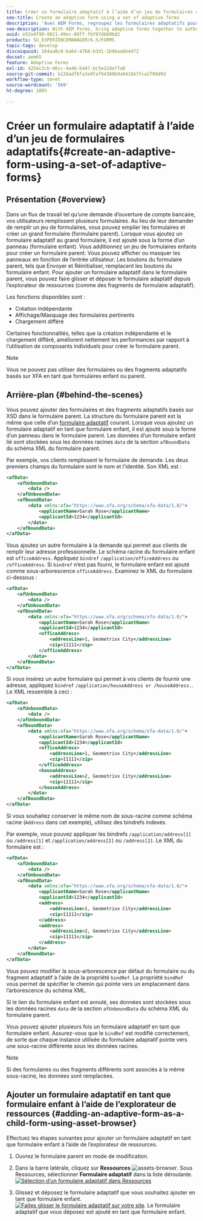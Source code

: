 ```yaml
---
title: Créer un formulaire adaptatif à l’aide d’un jeu de formulaires adaptatifs
seo-title: Create an adaptive form using a set of adaptive forms
description: 'Avec AEM Forms, regroupez les formulaires adaptatifs pour générer un seul grand formulaire adaptatif et explorez ses fonctionnalités. '
seo-description: With AEM Forms, bring adaptive forms together to author a single large adaptive form, and understand its features.
uuid: e52e4f90-8821-49ec-89ff-fbf07db69bd2
products: SG_EXPERIENCEMANAGER/6.5/FORMS
topic-tags: develop
discoiquuid: 264aa8c0-ba64-4768-b3d1-1b9baa6b4d72
docset: aem65
feature: Adaptive Forms
exl-id: 4254c2cb-66cc-4a46-b447-bc5e32def7a0
source-git-commit: b220adf6fa3e9faf94389b9a9416b7fca2f89d9d
workflow-type: tm+mt
source-wordcount: '569'
ht-degree: 100%

---
```


# Créer un formulaire adaptatif à l’aide d’un jeu de formulaires adaptatifs{#create-an-adaptive-form-using-a-set-of-adaptive-forms}

## Présentation {#overview}

Dans un flux de travail tel qu’une demande d’ouverture de compte bancaire, vos utilisateurs remplissent plusieurs formulaires. Au lieu de leur demander de remplir un jeu de formulaires, vous pouvez empiler les formulaires et créer un grand formulaire (formulaire parent). Lorsque vous ajoutez un formulaire adaptatif au grand formulaire, il est ajouté sous la forme d’un panneau (formulaire enfant). Vous additionnez un jeu de formulaires enfants pour créer un formulaire parent. Vous pouvez afficher ou masquer les panneaux en fonction de l’entrée utilisateur. Les boutons du formulaire parent, tels que Envoyer et Réinitialiser, remplacent les boutons du formulaire enfant. Pour ajouter un formulaire adaptatif dans le formulaire parent, vous pouvez faire glisser et déposer le formulaire adaptatif depuis l’explorateur de ressources (comme des fragments de formulaire adaptatif).

Les fonctions disponibles sont :

* Création indépendante
* Affichage/Masquage des formulaires pertinents
* Chargement différé

Certaines fonctionnalités, telles que la création indépendante et le chargement différé, améliorent nettement les performances par rapport à l’utilisation de composants individuels pour créer le formulaire parent.

>[!NOTE]
>
>Vous ne pouvez pas utiliser des formulaires ou des fragments adaptatifs basés sur XFA en tant que formulaires enfant ou parent.

## Arrière-plan {#behind-the-scenes}

Vous pouvez ajouter des formulaires et des fragments adaptatifs basés sur XSD dans le formulaire parent. La structure du formulaire parent est la même que celle d’un [formulaire adaptatif](../../forms/using/prepopulate-adaptive-form-fields.md) courant. Lorsque vous ajoutez un formulaire adaptatif en tant que formulaire enfant, il est ajouté sous la forme d’un panneau dans le formulaire parent. Les données d’un formulaire enfant lié sont stockées sous les données racines `data` de la section `afBoundData` du schéma XML du formulaire parent.

Par exemple, vos clients remplissent le formulaire de demande. Les deux premiers champs du formulaire sont le nom et l’identité. Son XML est :

```xml
<afData>
    <afUnboundData>
        <data />
    </afUnboundData>
    <afBoundData>
        <data xmlns:xfa="https://www.xfa.org/schema/xfa-data/1.0/">
            <applicantName>Sarah Rose</applicantName>
            <applicantId>1234</applicantId>
        </data>
    </afBoundData>
</afData>
```

Vous ajoutez un autre formulaire à la demande qui permet aux clients de remplir leur adresse professionnelle. Le schéma racine du formulaire enfant est `officeAddress`. Appliquez `bindref` `/application/officeAddress` ou `/officeAddress`. Si `bindref` n’est pas fourni, le formulaire enfant est ajouté comme sous-arborescence `officeAddress`. Examinez le XML du formulaire ci-dessous : 

```xml
<afData>
    <afUnboundData>
        <data />
    </afUnboundData>
    <afBoundData>
        <data xmlns:xfa="https://www.xfa.org/schema/xfa-data/1.0/">
            <applicantName>Sarah Rose</applicantName>
            <applicantId>1234</applicantId>
            <officeAddress>
                <addressLine>1, Geometrixx City</addressLine>
                <zip>11111</zip>
            </officeAddress>
        </data>
    </afBoundData>
</afData>
```

Si vous insérez un autre formulaire qui permet à vos clients de fournir une adresse, appliquez `bindref` `/application/houseAddress or /houseAddress.`. Le XML ressemble à ceci :

```xml
<afData>
    <afUnboundData>
        <data />
    </afUnboundData>
    <afBoundData>
        <data xmlns:xfa="https://www.xfa.org/schema/xfa-data/1.0/">
            <applicantName>Sarah Rose</applicantName>
            <applicantId>1234</applicantId>
            <officeAddress>
                <addressLine>1, Geometrixx City</addressLine>
                <zip>11111</zip>
            </officeAddress>
            <houseAddress>
                <addressLine>2, Geometrixx City</addressLine>
                <zip>11111</zip>
            </houseAddress>
        </data>
    </afBoundData>
</afData>
```

Si vous souhaitez conserver le même nom de sous-racine comme schéma racine (`Address` dans cet exemple), utilisez des bindrefs indexés.

Par exemple, vous pouvez appliquer les bindrefs `/application/address[1]` ou `/address[1]` et `/application/address[2]` ou `/address[2]`. Le XML du formulaire est :

```xml
<afData>
    <afUnboundData>
        <data />
    </afUnboundData>
    <afBoundData>
        <data xmlns:xfa="https://www.xfa.org/schema/xfa-data/1.0/">
            <applicantName>Sarah Rose</applicantName>
            <applicantId>1234</applicantId>
            <address>
                <addressLine>1, Geometrixx City</addressLine>
                <zip>11111</zip>
            </address>
            <address>
                <addressLine>2, Geometrixx City</addressLine>
                <zip>11111</zip>
            </address>
        </data>
    </afBoundData>
</afData>
```

Vous pouvez modifier la sous-arborescence par défaut du formulaire ou du fragment adaptatif à l’aide de la propriété `bindRef`. La propriété `bindRef` vous permet de spécifier le chemin qui pointe vers un emplacement dans l’arborescence du schéma XML.

Si le lien du formulaire enfant est annulé, ses données sont stockées sous les données racines `data` de la section `afUnboundData` du schéma XML du formulaire parent.

Vous pouvez ajouter plusieurs fois un formulaire adaptatif en tant que formulaire enfant. Assurez-vous que le `bindRef` est modifié correctement, de sorte que chaque instance utilisée du formulaire adaptatif pointe vers une sous-racine différente sous les données racines.

>[!NOTE]
>
>Si des formulaires ou des fragments différents sont associés à la même sous-racine, les données sont remplacées.

## Ajouter un formulaire adaptatif en tant que formulaire enfant à l’aide de l’explorateur de ressources {#adding-an-adaptive-form-as-a-child-form-using-asset-browser}

Effectuez les étapes suivantes pour ajouter un formulaire adaptatif en tant que formulaire enfant à l’aide de l’explorateur de ressources.

1. Ouvrez le formulaire parent en mode de modification.
1. Dans la barre latérale, cliquez sur **Ressources** ![assets-browser](assets/assets-browser.png). Sous Ressources, sélectionner **Formulaire adaptatif** dans la liste déroulante.
   [ ![Sélection d’un formulaire adaptatif dans Ressources](assets/asset.png)](assets/asset-1.png)

1. Glissez et déposez le formulaire adaptatif que vous souhaitez ajouter en tant que formulaire enfant.
   [ ![Faites glisser le formulaire adaptatif sur votre site](assets/drag-drop.png)](assets/drag-drop-1.png). Le formulaire adaptatif que vous déposez est ajouté en tant que formulaire enfant.
